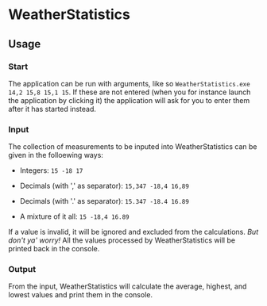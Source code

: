 # WeatherStatistics
## Usage
### Start
The application can be run with arguments, like so `WeatherStatistics.exe 14,2 15,8 15,1 15`.
If these are not entered (when you for instance launch the application by clicking it) the application will ask for you to enter them after it has started instead.

### Input
The collection of measurements to be inputed into WeatherStatistics can be given in the folloewing ways:

* Integers: `15 -18 17`

* Decimals (with ',' as separator): `15,347 -18,4 16,89`

* Decimals (with '.' as separator): `15.347 -18.4 16.89`

* A mixture of it all: `15 -18,4 16.89`

If a value is invalid, it will be ignored and excluded from the calculations. *But don't ya' worry!* All the values processed by WeatherStatistics will be printed back in the console.

### Output
From the input, WeatherStatistics will calculate the average, highest, and lowest values and print them in the console.
